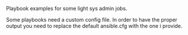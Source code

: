 


Playbook examples for some light sys admin jobs. 

Some playbooks need a custom config file. In order to have the proper output you need to replace the default ansible.cfg with the one i provide.
